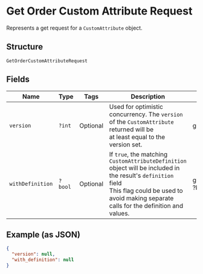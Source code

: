 
# Get Order Custom Attribute Request

Represents a get request for a `CustomAttribute` object.

## Structure

`GetOrderCustomAttributeRequest`

## Fields

| Name | Type | Tags | Description | Getter | Setter |
|  --- | --- | --- | --- | --- | --- |
| `version` | `?int` | Optional | Used for optimistic concurrency. The `version` of the `CustomAttribute` returned will be<br>at least equal to the version set. | getVersion(): ?int | setVersion(?int version): void |
| `withDefinition` | `?bool` | Optional | If `true`, the matching `CustomAttributeDefinition` object will be included in the result's `definition` field<br>This flag could be used to avoid making separate calls for the definition and values. | getWithDefinition(): ?bool | setWithDefinition(?bool withDefinition): void |

## Example (as JSON)

```json
{
  "version": null,
  "with_definition": null
}
```

